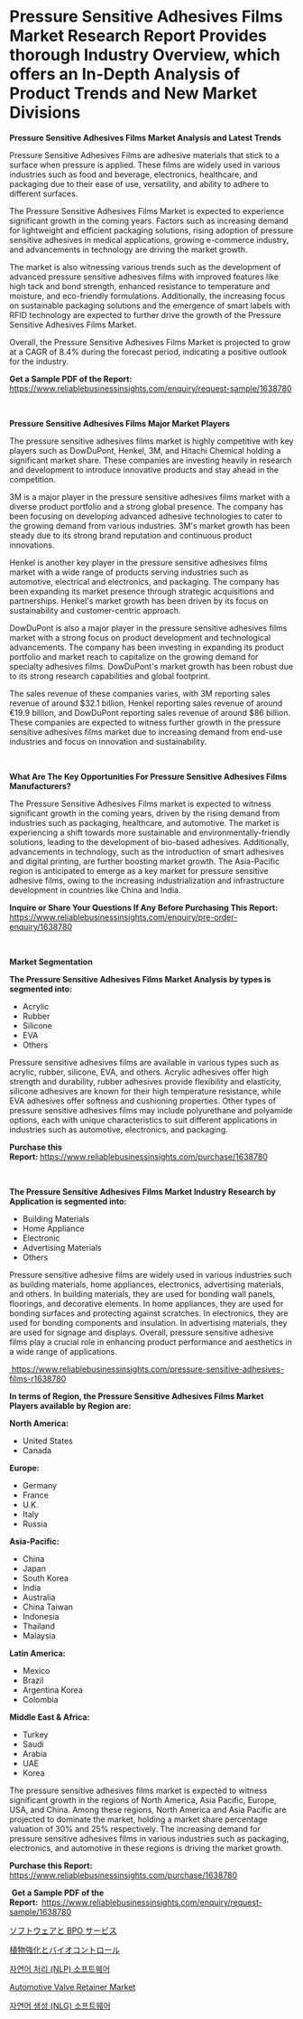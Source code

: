 <p><h1>Pressure Sensitive Adhesives Films Market Research Report Provides thorough Industry Overview, which offers an In-Depth Analysis of Product Trends and New Market Divisions</h1></p><p><strong>Pressure Sensitive Adhesives Films Market Analysis and Latest Trends</strong></p>
<p><p>Pressure Sensitive Adhesives Films are adhesive materials that stick to a surface when pressure is applied. These films are widely used in various industries such as food and beverage, electronics, healthcare, and packaging due to their ease of use, versatility, and ability to adhere to different surfaces.</p><p>The Pressure Sensitive Adhesives Films Market is expected to experience significant growth in the coming years. Factors such as increasing demand for lightweight and efficient packaging solutions, rising adoption of pressure sensitive adhesives in medical applications, growing e-commerce industry, and advancements in technology are driving the market growth.</p><p>The market is also witnessing various trends such as the development of advanced pressure sensitive adhesives films with improved features like high tack and bond strength, enhanced resistance to temperature and moisture, and eco-friendly formulations. Additionally, the increasing focus on sustainable packaging solutions and the emergence of smart labels with RFID technology are expected to further drive the growth of the Pressure Sensitive Adhesives Films Market.</p><p>Overall, the Pressure Sensitive Adhesives Films Market is projected to grow at a CAGR of 8.4% during the forecast period, indicating a positive outlook for the industry.</p></p>
<p><strong>Get a Sample PDF of the Report:&nbsp;</strong> <a href="https://www.reliablebusinessinsights.com/enquiry/request-sample/1638780">https://www.reliablebusinessinsights.com/enquiry/request-sample/1638780</a></p>
<p>&nbsp;</p>
<p><strong>Pressure Sensitive Adhesives Films Major Market Players</strong></p>
<p><p>The pressure sensitive adhesives films market is highly competitive with key players such as DowDuPont, Henkel, 3M, and Hitachi Chemical holding a significant market share. These companies are investing heavily in research and development to introduce innovative products and stay ahead in the competition.</p><p>3M is a major player in the pressure sensitive adhesives films market with a diverse product portfolio and a strong global presence. The company has been focusing on developing advanced adhesive technologies to cater to the growing demand from various industries. 3M's market growth has been steady due to its strong brand reputation and continuous product innovations.</p><p>Henkel is another key player in the pressure sensitive adhesives films market with a wide range of products serving industries such as automotive, electrical and electronics, and packaging. The company has been expanding its market presence through strategic acquisitions and partnerships. Henkel's market growth has been driven by its focus on sustainability and customer-centric approach.</p><p>DowDuPont is also a major player in the pressure sensitive adhesives films market with a strong focus on product development and technological advancements. The company has been investing in expanding its product portfolio and market reach to capitalize on the growing demand for specialty adhesives films. DowDuPont's market growth has been robust due to its strong research capabilities and global footprint.</p><p>The sales revenue of these companies varies, with 3M reporting sales revenue of around $32.1 billion, Henkel reporting sales revenue of around €19.9 billion, and DowDuPont reporting sales revenue of around $86 billion. These companies are expected to witness further growth in the pressure sensitive adhesives films market due to increasing demand from end-use industries and focus on innovation and sustainability.</p></p>
<p>&nbsp;</p>
<p><strong>What Are The Key Opportunities For Pressure Sensitive Adhesives Films Manufacturers?</strong></p>
<p><p>The Pressure Sensitive Adhesives Films market is expected to witness significant growth in the coming years, driven by the rising demand from industries such as packaging, healthcare, and automotive. The market is experiencing a shift towards more sustainable and environmentally-friendly solutions, leading to the development of bio-based adhesives. Additionally, advancements in technology, such as the introduction of smart adhesives and digital printing, are further boosting market growth. The Asia-Pacific region is anticipated to emerge as a key market for pressure sensitive adhesive films, owing to the increasing industrialization and infrastructure development in countries like China and India.</p></p>
<p><strong>Inquire or Share Your Questions If Any Before Purchasing This Report:</strong> <a href="https://www.reliablebusinessinsights.com/enquiry/pre-order-enquiry/1638780">https://www.reliablebusinessinsights.com/enquiry/pre-order-enquiry/1638780</a></p>
<p>&nbsp;</p>
<p><strong>Market Segmentation</strong></p>
<p><strong>The Pressure Sensitive Adhesives Films Market Analysis by types is segmented into:</strong></p>
<p><ul><li>Acrylic</li><li>Rubber</li><li>Silicone</li><li>EVA</li><li>Others</li></ul></p>
<p><p>Pressure sensitive adhesives films are available in various types such as acrylic, rubber, silicone, EVA, and others. Acrylic adhesives offer high strength and durability, rubber adhesives provide flexibility and elasticity, silicone adhesives are known for their high temperature resistance, while EVA adhesives offer softness and cushioning properties. Other types of pressure sensitive adhesives films may include polyurethane and polyamide options, each with unique characteristics to suit different applications in industries such as automotive, electronics, and packaging.</p></p>
<p><strong>Purchase this Report:&nbsp;</strong><a href="https://www.reliablebusinessinsights.com/purchase/1638780">https://www.reliablebusinessinsights.com/purchase/1638780</a></p>
<p>&nbsp;</p>
<p><strong>The Pressure Sensitive Adhesives Films Market Industry Research by Application is segmented into:</strong></p>
<p><ul><li>Building Materials</li><li>Home Appliance</li><li>Electronic</li><li>Advertising Materials</li><li>Others</li></ul></p>
<p><p>Pressure sensitive adhesive films are widely used in various industries such as building materials, home appliances, electronics, advertising materials, and others. In building materials, they are used for bonding wall panels, floorings, and decorative elements. In home appliances, they are used for bonding surfaces and protecting against scratches. In electronics, they are used for bonding components and insulation. In advertising materials, they are used for signage and displays. Overall, pressure sensitive adhesive films play a crucial role in enhancing product performance and aesthetics in a wide range of applications.</p></p>
<p><a href="https://www.reliablebusinessinsights.com/pressure-sensitive-adhesives-films-r1638780">&nbsp;https://www.reliablebusinessinsights.com/pressure-sensitive-adhesives-films-r1638780</a></p>
<p><strong>In terms of Region, the Pressure Sensitive Adhesives Films Market Players available by Region are:</strong></p>
<p>
    <p> <strong> North America: </strong>
        <ul>
            <li>United States</li>
            <li>Canada</li>
        </ul>
        </p> 
    <p> <strong> Europe: </strong>
        <ul>
            <li>Germany</li>
            <li>France</li>
            <li>U.K.</li>
            <li>Italy</li>
            <li>Russia</li>
        </ul>
        </p> 
    <p> <strong> Asia-Pacific: </strong>
        <ul>
            <li>China</li>
            <li>Japan</li>
            <li>South Korea</li>
            <li>India</li>
            <li>Australia</li>
            <li>China Taiwan</li>
            <li>Indonesia</li>
            <li>Thailand</li>
            <li>Malaysia</li>
        </ul>
        </p> 
    <p> <strong> Latin America: </strong>
        <ul>
            <li>Mexico</li>
            <li>Brazil</li>
            <li>Argentina Korea</li>
            <li>Colombia</li>
        </ul>
        </p> 
    <p> <strong> Middle East & Africa: </strong>
        <ul>
            <li>Turkey</li>
            <li>Saudi</li>
            <li>Arabia</li>
            <li>UAE</li>
            <li>Korea</li>
        </ul>
    </p>
    </p>
<p><p>The pressure sensitive adhesives films market is expected to witness significant growth in the regions of North America, Asia Pacific, Europe, USA, and China. Among these regions, North America and Asia Pacific are projected to dominate the market, holding a market share percentage valuation of 30% and 25% respectively. The increasing demand for pressure sensitive adhesives films in various industries such as packaging, electronics, and automotive in these regions is driving the market growth.</p></p>
<p><strong>Purchase this Report: </strong><a href="https://www.reliablebusinessinsights.com/purchase/1638780">https://www.reliablebusinessinsights.com/purchase/1638780</a></p>
<p>&nbsp;<strong>Get a Sample PDF of the Report:&nbsp;&nbsp;</strong><a href="https://www.reliablebusinessinsights.com/enquiry/request-sample/1638780">https://www.reliablebusinessinsights.com/enquiry/request-sample/1638780</a></p>
<p><strong></strong></p>
<p><p><a href="https://github.com/LuzHills1972/Market-Research-Report-List-1/blob/main/531641093458.md">ソフトウェアと BPO サービス</a></p><p><a href="https://medium.com/@lewisbechtelar1964/%E6%A4%8D%E7%89%A9%E3%81%AE%E6%94%B9%E8%89%AF%E3%82%84%E7%94%9F%E7%89%A9%E5%88%B6%E5%BE%A1%E5%B8%82%E5%A0%B4%E3%81%AE%E3%82%B7%E3%82%A7%E3%82%A2%E3%81%AE%E9%80%B2%E5%8C%96%E3%81%A8%E5%B8%82%E5%A0%B4%E6%88%90%E9%95%B7%E3%83%88%E3%83%AC%E3%83%B3%E3%83%89-2024%E5%B9%B4%E3%81%8B%E3%82%892031%E5%B9%B4%E3%81%BE%E3%81%A7-c17caa47f4ba">植物強化とバイオコントロール</a></p><p><a href="https://github.com/TimmyMann6767/Market-Research-Report-List-2/blob/main/216394883010.md">자연어 처리 (NLP) 소프트웨어</a></p><p><a href="https://github.com/ChiragRP21/Market-Research-Report-List-4/blob/main/automotive-valve-retainer-market.md">Automotive Valve Retainer Market</a></p><p><a href="https://github.com/JeromeRtyau89966/Market-Research-Report-List-2/blob/main/152160983011.md">자연어 생성 (NLG) 소프트웨어</a></p></p>